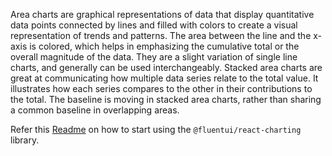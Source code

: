 Area charts are graphical representations of data that display quantitative data points connected by lines and filled with colors to create a visual representation of trends and patterns. The area between the line and the x-axis is colored, which helps in emphasizing the cumulative total or the overall magnitude of the data. They are a slight variation of single line charts, and generally can be used interchangeably.
Stacked area charts are great at communicating how multiple data series relate to the total value. It illustrates how each series compares to the other in their contributions to the total. The baseline is moving in stacked area charts, rather than sharing a common baseline in overlapping areas.

Refer this [Readme](https://github.com/microsoft/fluentui/blob/master/packages/react-charting/README.md) on how to start using the `@fluentui/react-charting` library.
